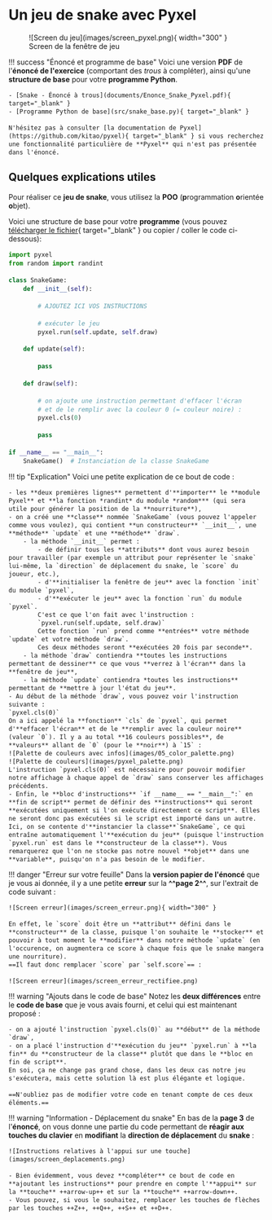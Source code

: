 # Un jeu de snake avec Pyxel

<figure markdown>
  ![Screen du jeu](images/screen_pyxel.png){ width="300" }
  <figcaption>Screen de la fenêtre de jeu</figcaption>
</figure>

!!! success "Énoncé et programme de base"
    Voici une version **PDF** de l'**énoncé de l'exercice** (comportant des *trous* à compléter), ainsi qu'une **structure de base** pour votre **programme Python**.

    - [Snake - Énoncé à trous](documents/Enonce_Snake_Pyxel.pdf){ target="_blank" }
    - [Programme Python de base](src/snake_base.py){ target="_blank" }

    N'hésitez pas à consulter [la documentation de Pyxel](https://github.com/kitao/pyxel){ target="_blank" } si vous recherchez une fonctionnalité particulière de **Pyxel** qui n'est pas présentée dans l'énoncé.

## Quelques explications utiles

Pour réaliser ce **jeu de snake**, vous utilisez la **POO** (**p**rogrammation **o**rientée **o**bjet).

Voici une structure de base pour votre **programme** (vous pouvez [télécharger le fichier](src/snake_base.py){ target="_blank" } ou copier / coller le code ci-dessous):

```python
import pyxel
from random import randint

class SnakeGame:
    def __init__(self):
        
        # AJOUTEZ ICI VOS INSTRUCTIONS
        
        # exécuter le jeu
        pyxel.run(self.update, self.draw)

    def update(self):
        
        pass

    def draw(self):
        
        # on ajoute une instruction permettant d'effacer l'écran
        # et de le remplir avec la couleur 0 (= couleur noire) :
        pyxel.cls(0)
        
        pass

if __name__ == "__main__":
    SnakeGame()  # Instanciation de la classe SnakeGame
```

!!! tip "Explication"
    Voici une petite explication de ce bout de code :

    - les **deux premières lignes** permettent d'**importer** le **module Pyxel** et **la fonction *randint* du module *random*** (qui sera utile pour générer la position de la **nourriture**),
    - on a créé une **classe** nommée `SnakeGame` (vous pouvez l'appeler comme vous voulez), qui contient **un constructeur** `__init__`, une **méthode** `update` et une **méthode** `draw`.
        - la méthode `__init__` permet :
            - de définir tous les **attributs** dont vous aurez besoin pour travailler (par exemple un attribut pour représenter le `snake` lui-même, la `direction` de déplacement du snake, le `score` du joueur, etc.),
            - d'**initialiser la fenêtre de jeu** avec la fonction `init` du module `pyxel`,
            - d'**exécuter le jeu** avec la fonction `run` du module `pyxel`.  
            C'est ce que l'on fait avec l'instruction :  
            `pyxel.run(self.update, self.draw)`  
            Cette fonction `run` prend comme **entrées** votre méthode `update` et votre méthode `draw`.  
            Ces deux méthodes seront **exécutées 20 fois par seconde**.
        - la méthode `draw` contiendra **toutes les instructions permettant de dessiner** ce que vous **verrez à l'écran** dans la **fenêtre de jeu**,
        - la méthode `update` contiendra *toutes les instructions** permettant de **mettre à jour l'état du jeu**.
    - Au début de la méthode `draw`, vous pouvez voir l'instruction suivante :  
    `pyxel.cls(0)`  
    On a ici appelé la **fonction** `cls` de `pyxel`, qui permet d'**effacer l'écran** et de le **remplir avec la couleur noire** (valeur `0`). Il y a au total **16 couleurs possibles**, de **valeurs** allant de `0` (pour le **noir**) à `15` :  
    ![Palette de couleurs avec infos](images/05_color_palette.png)  
    ![Palette de couleurs](images/pyxel_palette.png)  
    L'instruction `pyxel.cls(0)` est nécessaire pour pouvoir modifier notre affichage à chaque appel de `draw` sans conserver les affichages précédents.
    - Enfin, le **bloc d'instructions** `if __name__ == "__main__":` en **fin de script** permet de définir des **instructions** qui seront **exécutées uniquement si l'on exécute directement ce script**. Elles ne seront donc pas exécutées si le script est importé dans un autre.  
    Ici, on se contente d'**instancier la classe**`SnakeGame`, ce qui entraîne automatiquement l'**exécution du jeu** (puisque l'instruction `pyxel.run` est dans le **constructeur de la classe**). Vous remarquerez que l'on ne stocke pas notre nouvel **objet** dans une **variable**, puisqu'on n'a pas besoin de le modifier.

!!! danger "Erreur sur votre feuille"
    Dans la **version papier de l'énoncé** que je vous ai donnée, il y a une petite **erreur** sur la **^^page 2^^**, sur l'extrait de code suivant :

    ![Screen erreur](images/screen_erreur.png){ width="300" }

    En effet, le `score` doit être un **attribut** défini dans le **constructeur** de la classe, puisque l'on souhaite le **stocker** et pouvoir à tout moment le **modifier** dans notre méthode `update` (en l'occurence, on augmentera ce score à chaque fois que le snake mangera une nourriture).  
    ==Il faut donc remplacer `score` par `self.score`== :

    ![Screen erreur](images/screen_erreur_rectifiee.png)

!!! warning "Ajouts dans le code de base"
    Notez les **deux différences** entre le **code de base** que je vous avais fourni, et celui qui est maintenant proposé :

    - on a ajouté l'instruction `pyxel.cls(0)` au **début** de la méthode `draw`,
    - on a placé l'instruction d'**exécution du jeu** `pyxel.run` à **la fin** du **constructeur de la classe** plutôt que dans le **bloc en fin de script**.  
    En soi, ça ne change pas grand chose, dans les deux cas notre jeu s'exécutera, mais cette solution là est plus élégante et logique.

    ==N'oubliez pas de modifier votre code en tenant compte de ces deux éléments.==

!!! warning "Information - Déplacement du snake"
    En bas de la **page 3** de l'**énoncé**, on vous donne une partie du code permettant de **réagir aux touches du clavier** en **modifiant** la **direction de déplacement** du **snake** :

    ![Instructions relatives à l'appui sur une touche](images/screen_deplacements.png)

    - Bien évidemment, vous devez **compléter** ce bout de code en **ajoutant les instructions** pour prendre en compte l'**appui** sur la **touche** ++arrow-up++ et sur la **touche** ++arrow-down++.
    - Vous pouvez, si vous le souhaitez, remplacer les touches de flèches par les touches ++Z++, ++Q++, ++S++ et ++D++.